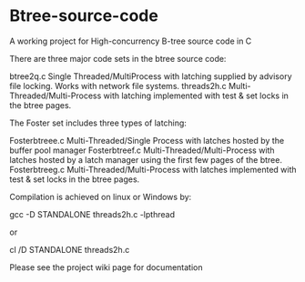 Btree-source-code
=================

A working project for High-concurrency B-tree source code in C

There are three major code sets in the btree source code:

btree2q.c       Single Threaded/MultiProcess with latching supplied by advisory file locking.  Works with network file systems.
threads2h.c     Multi-Threaded/Multi-Process with latching implemented with test & set locks in the btree pages.

The Foster set includes three types of latching:

Fosterbtreee.c  Multi-Threaded/Single Process with latches hosted by the buffer pool manager
Fosterbtreef.c  Multi-Threaded/Multi-Process with latches hosted by a latch manager using the first few pages of the btree.
Fosterbtreeg.c  Multi-Threaded/Multi-Process with latches implemented with test & set locks in the btree pages.

Compilation is achieved on linux or Windows by:

gcc -D STANDALONE threads2h.c -lpthread

or

cl /D STANDALONE threads2h.c

Please see the project wiki page for documentation
